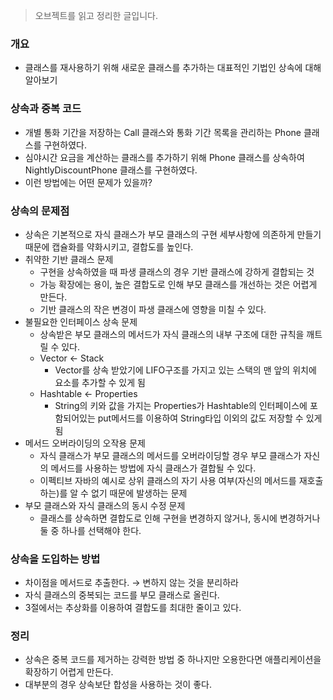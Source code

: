 > 오브젝트를 읽고 정리한 글입니다.
>

### 개요

- 클래스를 재사용하기 위해 새로운 클래스를 추가하는 대표적인 기법인 상속에 대해 알아보기

### 상속과 중복 코드

- 개별 통화 기간을 저장하는 Call 클래스와 통화 기간 목록을 관리하는 Phone 클래스를 구현하였다.
- 심야시간 요금을 계산하는 클래스를 추가하기 위해 Phone 클래스를 상속하여 NightlyDiscountPhone 클래스를 구현하였다.
- 이런 방법에는 어떤 문제가 있을까?

### 상속의 문제점

- 상속은 기본적으로 자식 클래스가 부모 클래스의 구현 세부사항에 의존하게 만들기 때문에 캡슐화를 약화시키고, 결합도를 높인다.
- 취약한 기반 클래스 문제
    - 구현을 상속하였을 때 파생 클래스의 경우 기반 클래스에 강하게 결합되는 것
    - 가능 확장에는 용이, 높은 결합도로 인해 부모 클래스를 개선하는 것은 어렵게 만든다.
    - 기반 클래스의 작은 변경이 파생 클래스에 영향을 미칠 수 있다.
- 불필요한 인터페이스 상속 문제
    - 상속받은 부모 클래스의 메서드가 자식 클래스의 내부 구조에 대한 규칙을 깨트릴 수 있다.
    - Vector ← Stack
        - Vector를 상속 받았기에 LIFO구조를 가지고 있는 스택의 맨 앞의 위치에 요소를 추가할 수 있게 됨
    - Hashtable ← Properties
        - String의 키와 값을 가지는 Properties가 Hashtable의 인터페이스에 포함되어있는 put메서드를 이용하여 String타입 이외의 값도 저장할 수 있게 됨
- 메서드 오버라이딩의 오작용 문제
    - 자식 클래스가 부모 클래스의 메서드를 오버라이딩할 경우 부모 클래스가 자신의 메서드를 사용하는 방법에 자식 클래스가 결합될 수 있다.
    - 이펙티브 자바의 예시로 상위 클래스의 자기 사용 여부(자신의 메서드를 재호출하는)를 알 수 없기 때문에 발생하는 문제
- 부모 클래스와 자식 클래스의 동시 수정 문제
    - 클래스를 상속하면 결합도로 인해 구현을 변경하지 않거나, 동시에 변경하거나 둘 중 하나를 선택해야 한다.

### 상속을 도입하는 방법

- 차이점을 메서드로 추출한다. → 변하지 않는 것을 분리하라
- 자식 클래스의 중복되는 코드를 부모 클래스로 올린다.
- 3절에서는 추상화를 이용하여 결합도를 최대한 줄이고 있다.

### 정리

- 상속은 중복 코드를 제거하는 강력한 방법 중 하나지만 오용한다면 애플리케이션을 확장하기 어렵게 만든다.
- 대부분의 경우 상속보단 합성을 사용하는 것이 좋다.